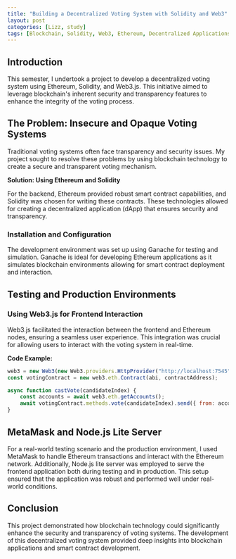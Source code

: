 ```yaml
---
title: "Building a Decentralized Voting System with Solidity and Web3"
layout: post
categories: [Lizz, study]
tags: [Blockchain, Solidity, Web3, Ethereum, Decentralized Applications]
---
```



## Introduction

This semester, I undertook a project to develop a decentralized voting system using Ethereum, Solidity, and Web3.js. This initiative aimed to leverage blockchain's inherent security and transparency features to enhance the integrity of the voting process.

## The Problem: Insecure and Opaque Voting Systems

Traditional voting systems often face transparency and security issues. My project sought to resolve these problems by using blockchain technology to create a secure and transparent voting mechanism.

**Solution: Using Ethereum and Solidity**

For the backend, Ethereum provided robust smart contract capabilities, and Solidity was chosen for writing these contracts. These technologies allowed for creating a decentralized application (dApp) that ensures security and transparency.

### Installation and Configuration

The development environment was set up using Ganache for testing and simulation. Ganache is ideal for developing Ethereum applications as it simulates blockchain environments allowing for smart contract deployment and interaction.

## Testing and Production Environments

### Using Web3.js for Frontend Interaction

Web3.js facilitated the interaction between the frontend and Ethereum nodes, ensuring a seamless user experience. This integration was crucial for allowing users to interact with the voting system in real-time.

**Code Example:**

```javascript
web3 = new Web3(new Web3.providers.HttpProvider("http://localhost:7545"));
const votingContract = new web3.eth.Contract(abi, contractAddress);

async function castVote(candidateIndex) {
    const accounts = await web3.eth.getAccounts();
    await votingContract.methods.vote(candidateIndex).send({ from: accounts[0] });
}
```
## MetaMask and Node.js Lite Server
For a real-world testing scenario and the production environment, I used MetaMask to handle Ethereum transactions and interact with the Ethereum network. Additionally, Node.js lite server was employed to serve the frontend application both during testing and in production. This setup ensured that the application was robust and performed well under real-world conditions.

## Conclusion
This project demonstrated how blockchain technology could significantly enhance the security and transparency of voting systems. The development of this decentralized voting system provided deep insights into blockchain applications and smart contract development.
